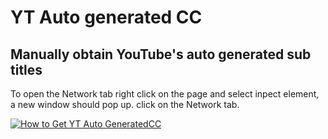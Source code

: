 # YT Auto generated CC
<h2>Manually obtain YouTube's auto generated sub titles</h2>

To open the Network tab right click on the page and select inpect element, a new window should pop up. click on the Network tab.

[![How to Get YT Auto GeneratedCC](https://github.com/valestro/Python/blob/master/PythonAllImagesGH/howToGetYTCCxml.gif?raw=true)](https://www.youtube.com/watch?v=r3nK-y1_5rI&feature=youtu.be)
